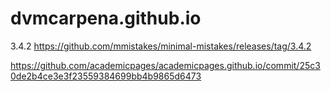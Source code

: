 # dvmcarpena.github.io

3.4.2 https://github.com/mmistakes/minimal-mistakes/releases/tag/3.4.2

https://github.com/academicpages/academicpages.github.io/commit/25c30de2b4ce3e3f23559384699bb4b9865d6473
